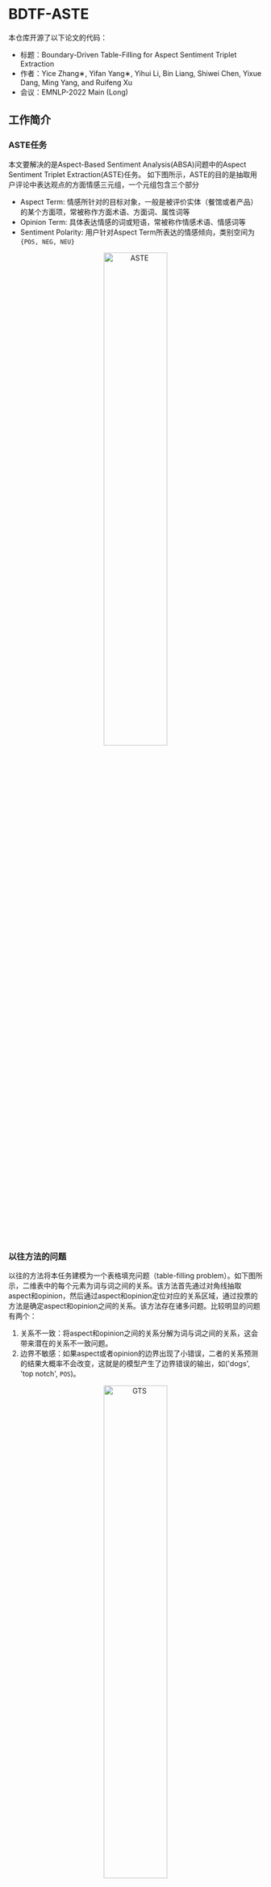 # BDTF-ASTE

本仓库开源了以下论文的代码：

- 标题：Boundary-Driven Table-Filling for Aspect Sentiment Triplet Extraction
- 作者：Yice Zhang∗, Yifan Yang∗, Yihui Li, Bin Liang, Shiwei Chen, Yixue Dang, Ming Yang, and Ruifeng Xu
- 会议：EMNLP-2022 Main (Long)

## 工作简介

### ASTE任务

本文要解决的是Aspect-Based Sentiment Analysis(ABSA)问题中的Aspect Sentiment Triplet Extraction(ASTE)任务。
如下图所示，ASTE的目的是抽取用户评论中表达观点的方面情感三元组，一个元组包含三个部分
- Aspect Term: 情感所针对的目标对象，一般是被评价实体（餐馆或者产品）的某个方面项，常被称作方面术语、方面词、属性词等
- Opinion Term: 具体表达情感的词或短语，常被称作情感术语、情感词等
- Sentiment Polarity: 用户针对Aspect Term所表达的情感倾向，类别空间为`{POS, NEG, NEU}`

<div align="center"> <img src="https://user-images.githubusercontent.com/9134454/199022562-2cca1c06-b91e-4e4b-8bf0-20273a16821e.png" alt="ASTE" width="50%" /></div>

### 以往方法的问题

以往的方法将本任务建模为一个表格填充问题（table-filling problem）。如下图所示，二维表中的每个元素为词与词之间的关系。该方法首先通过对角线抽取aspect和opinion，然后通过aspect和opinion定位对应的关系区域，通过投票的方法是确定aspect和opinion之间的关系。该方法存在诸多问题。比较明显的问题有两个：
1. 关系不一致：将aspect和opinion之间的关系分解为词与词之间的关系，这会带来潜在的关系不一致问题。
2. 边界不敏感：如果aspect或者opinion的边界出现了小错误，二者的关系预测的结果大概率不会改变，这就是的模型产生了边界错误的输出，如('dogs', 'top notch', `POS`)。

<div align="center"> <img src="https://user-images.githubusercontent.com/9134454/199043065-86775e70-6027-4732-99b3-c49c0fd30e30.png" alt="GTS" width="50%" /></div>

以往的工作尝试使用Span-based的方法来解决关系不一致的问题。这是一种可行的思路。但是该方法忽略了细粒度的词级别的信息，这正是表格填充方法的优点。

### 本文提出的方法

本文为了解决上述的两个问题，提出了边界驱动的表格填充方法（Boundary-Driven Table-Filling）。如下图所示，该方法将方面关系三元组转为二维表中的一个关系区域，因而将ASTE任务转化为关系区域的定位和分类。对关系区域整体进行分类可以解决了关系不一致的问题，那些边界错误的关系区域也可以通过将其分类为Invaild而移除。

<div align="center"> <img src="https://user-images.githubusercontent.com/9134454/199046656-e45f508e-b196-4ce4-a649-19cd4582dee0.png" alt="BDTF" width="50%" /></div>

此外，本文还提出了一种关系学习的方法来学习一个二维的表示。该方法包含三个部分：
- 首先，将评论文本输入到`BERT`中学习词级别的上下文表示。
- 然后，通过基于张量的操作，根据词表示构建关系表示。文本中所有词之间的关系表示构成一个二维的表，表中的元素为一个向量。
- 最后，使用CNN对二维表进行建模。
该方法学习到的二维表示将被用到关系区域的定位和分类中。

整体上，本文所提出方法的模型框架如下图所示。

<div align="center"> <img src="https://user-images.githubusercontent.com/9134454/199048478-82c2c1ff-1b10-41aa-8071-5f4ad6197559.png" alt="Model" width="40%" /></div>

### 实验结果

本方法的主要实验结果如下表，详细的分析见论文。

<div align="center"> <img src="https://user-images.githubusercontent.com/9134454/199048765-b85e7c6a-04f2-4d40-aec5-2ccf73709f81.png" alt="Result" width="80%" /></div>

## 如何运行
### Requirements
### 


<!-- ## Citation -->
